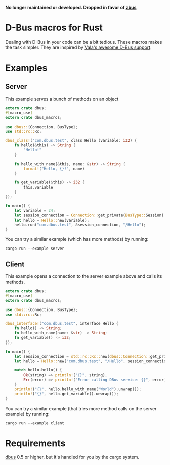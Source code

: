 **No longer maintained or developed. Dropped in favor of [zbus](https://crates.io/crates/dbus)**


D-Bus macros for Rust
=====================

Dealing with D-Bus in your code can be a bit tedious. These macros makes the
task simpler. They are inspired by [Vala's awesome D-Bus support](https://chebizarro.gitbooks.io/the-vala-tutorial/content/d-bus-integration.html).

Examples
========

Server
------

This example serves a bunch of methods on an object

```rust
extern crate dbus;
#[macro_use]
extern crate dbus_macros;

use dbus::{Connection, BusType};
use std::rc::Rc;

dbus_class!("com.dbus.test", class Hello (variable: i32) {
    fn hello(&this) -> String {
        "Hello!"
    }

    fn hello_with_name(&this, name: &str) -> String {
        format!("Hello, {}!", name)
    }

    fn get_variable(&this) -> i32 {
        this.variable
    }
});

fn main() {
    let variable = 24;
    let session_connection = Connection::get_private(BusType::Session).unwrap();
    let hello = Hello::new(variable);
    hello.run("com.dbus.test", &session_connection, "/Hello");
}
```

You can try a similar example (which has more methods) by running:

    cargo run --example server

Client
------

This example opens a connection to the server example above and calls its methods.

```rust
extern crate dbus;
#[macro_use]
extern crate dbus_macros;

use dbus::{Connection, BusType};
use std::rc::Rc;

dbus_interface!("com.dbus.test", interface Hello {
    fn hello() -> String;
    fn hello_with_name(name: &str) -> String;
    fn get_variable() -> i32;
});

fn main() {
    let session_connection = std::rc::Rc::new(dbus::Connection::get_private(dbus::BusType::Session).unwrap());
    let hello = Hello::new("com.dbus.test", "/Hello", session_connection);

    match hello.hello() {
        Ok(string) => println!("{}", string),
        Err(error) => println!("Error calling DBus service: {}", error),
    }
    println!("{}", hello.hello_with_name("World").unwrap());
    println!("{}", hello.get_variable().unwrap());
}
```

You can try a similar example (that tries more method calls on the server example) by running:

    cargo run --example client

Requirements
============

[dbus](https://github.com/diwic/dbus-rs) 0.5 or higher, but it's handled for you
by the cargo system.
